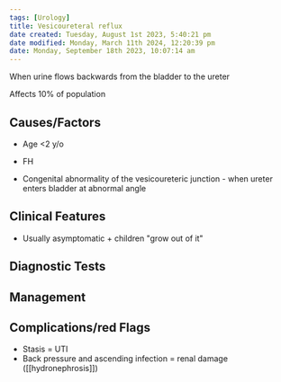 ```yaml
---
tags: [Urology]
title: Vesicoureteral reflux
date created: Tuesday, August 1st 2023, 5:40:21 pm
date modified: Monday, March 11th 2024, 12:20:39 pm
date: Monday, September 18th 2023, 10:07:14 am
---
```



When urine flows backwards from the bladder to the ureter

Affects 10% of population

## Causes/Factors

- Age <2 y/o
- FH

- Congenital abnormality of the vesicoureteric junction - when ureter enters bladder at abnormal angle

## Clinical Features

- Usually asymptomatic + children "grow out of it"

## Diagnostic Tests

## Management

## Complications/red Flags

- Stasis = UTI
- Back pressure and ascending infection = renal damage ([[hydronephrosis]])
